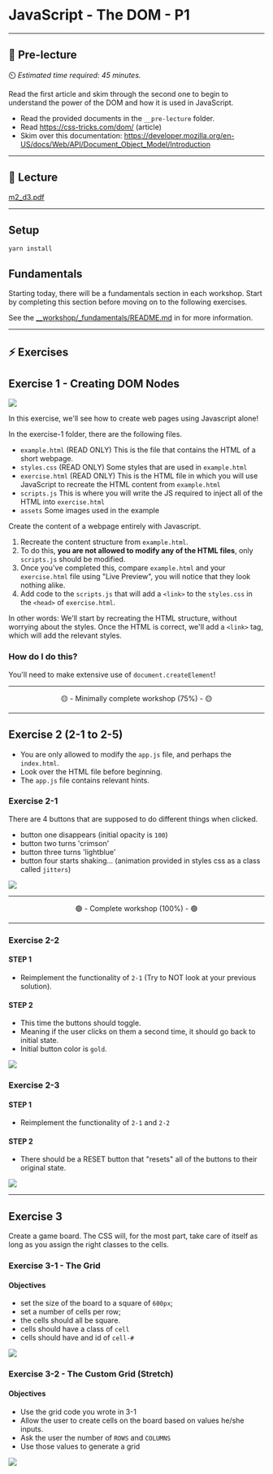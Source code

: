 # JavaScript - The DOM - P1

---

## 🦊 Pre-lecture

⏲️ _Estimated time required: 45 minutes._

Read the first article and skim through the second one to begin to understand the power of the DOM and how it is used in JavaScript.

- Read the provided documents in the `__pre-lecture` folder.
- Read https://css-tricks.com/dom/ (article)
- Skim over this documentation: https://developer.mozilla.org/en-US/docs/Web/API/Document_Object_Model/Introduction

---

## 🦉 Lecture

[m2_d3.pdf](__lecture/m2_d3.pdf)

---

## Setup

```
yarn install
```

## Fundamentals

Starting today, there will be a fundamentals section in each workshop. Start by completing this section before moving on to the following exercises.

See the [\_\_workshop/\_fundamentals/README.md](./workshop/_fundamentals/README.md) in for more information.

---

## ⚡ Exercises

## Exercise 1 - Creating DOM Nodes

<img src="./__lecture/assets/exercise-1.png" />

In this exercise, we'll see how to create web pages using Javascript alone!

In the exercise-1 folder, there are the following files.

- `example.html` (READ ONLY) This is the file that contains the HTML of a short webpage.
- `styles.css` (READ ONLY) Some styles that are used in `example.html`
- `exercise.html` (READ ONLY) This is the HTML file in which you will use JavaScript to recreate the HTML content from `example.html`
- `scripts.js` This is where you will write the JS required to inject all of the HTML into `exercise.html`
- `assets` Some images used in the example

Create the content of a webpage entirely with Javascript.

1. Recreate the content structure from `example.html`.
2. To do this, **you are not allowed to modify any of the HTML files**, only `scripts.js` should be modified.
3. Once you've completed this, compare `example.html` and your `exercise.html` file using "Live Preview", you will notice that they look nothing alike.
4. Add code to the `scripts.js` that will add a `<link>` to the `styles.css` in the `<head>` of `exercise.html`.

In other words: We'll start by recreating the HTML structure, without worrying about the styles. Once the HTML is correct, we'll add a `<link>` tag, which will add the relevant styles.

### How do I do this?

You'll need to make extensive use of `document.createElement`!

---

<center>🟡 - Minimally complete workshop (75%) - 🟡</center>

---

## Exercise 2 (2-1 to 2-5)

- You are only allowed to modify the `app.js` file, and perhaps the `index.html`.
- Look over the HTML file before beginning.
- The `app.js` file contains relevant hints.

### Exercise 2-1

There are 4 buttons that are supposed to do different things when clicked.

- button one disappears (initial opacity is `100`)
- button two turns 'crimson'
- button three turns 'lightblue'
- button four starts shaking... (animation provided in styles css as a class called `jitters`)

<img src="__lecture/assets/exercise-3-1.gif" />

---

<center>🟢 - Complete workshop (100%) - 🟢</center>

---

### Exercise 2-2

#### STEP 1

- Reimplement the functionality of `2-1` (Try to NOT look at your previous solution).

#### STEP 2

- This time the buttons should toggle.
- Meaning if the user clicks on them a second time, it should go back to initial state.
- Initial button color is `gold`.

<img src="__lecture/assets/exercise-3-2.gif" />

### Exercise 2-3

#### STEP 1

- Reimplement the functionality of `2-1` and `2-2`

#### STEP 2

- There should be a RESET button that "resets" all of the buttons to their original state.

<img src="__lecture/assets/exercise-3-3.gif" />

---

## Exercise 3

Create a game board. The CSS will, for the most part, take care of itself as long as you assign the right classes to the cells.

### Exercise 3-1 - The Grid

#### Objectives

- set the size of the board to a square of `600px`;
- set a number of cells per row;
- the cells should all be square.
- cells should have a class of `cell`
- cells should have and id of `cell-#`

<img src="__lecture/assets/exercise-3-4.gif" />

### Exercise 3-2 - The Custom Grid (Stretch)

#### Objectives

- Use the grid code you wrote in 3-1
- Allow the user to create cells on the board based on values he/she inputs.
- Ask the user the number of `ROWS` and `COLUMNS`
- Use those values to generate a grid

<img src="__lecture/assets/exercise-3-5.gif" />
